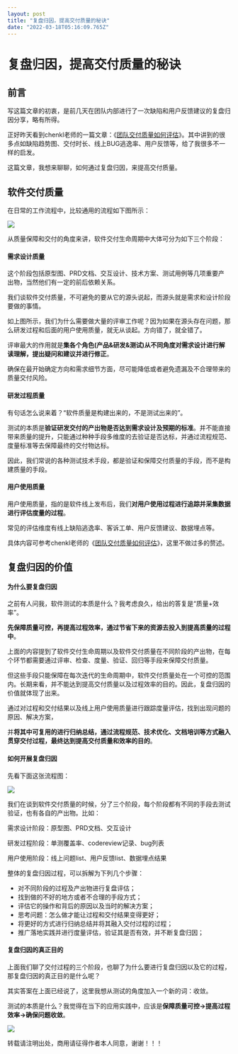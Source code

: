 ```yaml
---
layout: post
title: "复盘归因，提高交付质量的秘诀"
date: "2022-03-18T05:16:09.765Z"
---
```

复盘归因，提高交付质量的秘诀
==============

前言
--

写这篇文章的初衷，是前几天在团队内部进行了一次缺陷和用户反馈建议的复盘归因分享，略有所得。

正好昨天看到chenkl老师的一篇文章：《[团队交付质量如何评估](https://mp.weixin.qq.com/s/2nxT-3100-vpu9OmNKtGzQ)》。其中讲到的很多点如缺陷趋势图、交付时长、线上BUG逃逸率、用户反馈等，给了我很多不一样的启发。

这篇文章，我想来聊聊，如何通过复盘归因，来提高交付质量。

软件交付质量
------

在日常的工作流程中，比较通用的流程如下图所示：

![](https://img2022.cnblogs.com/blog/983980/202203/983980-20220318095135031-1601129214.png)

从质量保障和交付的角度来讲，软件交付生命周期中大体可分为如下三个阶段：

#### 需求设计质量

这个阶段包括原型图、PRD文档、交互设计、技术方案、测试用例等几项重要产出物，当然他们有一定的前后依赖关系。

我们谈软件交付质量，不可避免的要从它的源头说起，而源头就是需求和设计阶段要做的事情。

如上图所示，我们为什么需要做大量的评审工作呢？因为如果在源头存在问题，那么研发过程和后面的用户使用质量，就无从谈起。方向错了，就全错了。

评审最大的作用就是**集各个角色(产品&研发&测试)从不同角度对需求设计进行解读理解，提出疑问和建议并进行修正**。

确保在最开始确定方向和需求细节方面，尽可能降低或者避免遗漏及不合理带来的质量交付风险。

#### 研发过程质量

有句话怎么说来着？“软件质量是构建出来的，不是测试出来的”。

测试的本质是**验证研发交付的产出物是否达到需求设计及预期的标准**。并不能直接带来质量的提升，只能通过种种手段多维度的去验证是否达标，并通过流程规范、度量标准等去保障最终的交付物达标。

因此，我们常说的各种测试技术手段，都是验证和保障交付质量的手段，而不是构建质量的手段。

#### 用户使用质量

用户使用质量，指的是软件线上发布后，我们**对用户使用过程进行追踪并采集数据进行评估度量的过程**。

常见的评估维度有线上缺陷逃逸率、客诉工单、用户反馈建议、数据埋点等。

具体内容可参考chenkl老师的《[团队交付质量如何评估](https://mp.weixin.qq.com/s/2nxT-3100-vpu9OmNKtGzQ)》，这里不做过多的赘述。

复盘归因的价值
-------

#### 为什么要复盘归因

之前有人问我，软件测试的本质是什么？我考虑良久，给出的答复是“质量+效率”。

**先保障质量可控，再提高过程效率，通过节省下来的资源去投入到提高质量的过程中**。

上面的内容提到了软件交付生命周期以及软件交付质量在不同阶段的产出物，在每个环节都需要通过评审、检查、度量、验证、回归等手段来保障交付质量。

但这些手段只能保障在每次迭代的生命周期中，软件交付质量处在一个可控的范围内。长期来看，并不能达到提高交付质量以及过程效率的目的。因此，复盘归因的价值就体现了出来。

通过对过程和交付结果以及线上用户使用质量进行跟踪度量评估，找到出现问题的原因、解决方案，

并**将其中可复用的进行归纳总结，通过流程规范、技术优化、文档培训等方式融入贯穿交付过程，最终达到提高交付质量和效率的目的**。

#### 如何开展复盘归因

先看下面这张流程图：

![](https://img2022.cnblogs.com/blog/983980/202203/983980-20220318095228396-487339057.png)

我们在谈到软件交付质量的时候，分了三个阶段，每个阶段都有不同的手段去测试验证，也有各自的产出物。比如：

需求设计阶段：原型图、PRD文档、交互设计

研发过程阶段：单测覆盖率、codereview记录、bug列表

用户使用阶段：线上问题list、用户反馈list、数据埋点结果

整体的复盘归因过程，可以拆解为下列几个步骤：

*   对不同阶段的过程及产出物进行复盘评估；
*   找到做的不好的地方或者不合理的手段方式；
*   评估它的操作和背后的原因以及当时的解决方案；
*   思考问题：怎么做才能让过程和交付结果变得更好；
*   将更好的方式进行归纳总结并将其融入交付过程的过程；
*   推广落地实践并进行度量评估，验证其是否有效，并不断复盘归因；

#### 复盘归因的真正目的

上面我们聊了交付过程的三个阶段，也聊了为什么要进行复盘归因以及它的过程，那复盘归因的真正目的是什么呢？

其实答案在上面已经说了，这里我想从测试的角度加入一个新的词：收敛。

测试的本质是什么？我觉得在当下的应用实践中，应该是**保障质量可控→提高过程效率→确保问题收敛**。

![](https://img2022.cnblogs.com/blog/983980/202203/983980-20220318095313966-942348519.png)

转载请注明出处，商用请征得作者本人同意，谢谢！！！